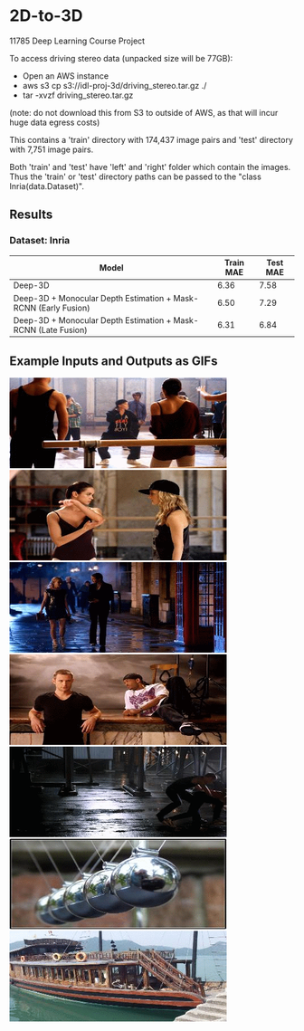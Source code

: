 # 2D-to-3D
11785 Deep Learning Course Project


To access driving stereo data (unpacked size will be 77GB):
- Open an AWS instance
- aws s3 cp s3://idl-proj-3d/driving_stereo.tar.gz ./
- tar -xvzf driving_stereo.tar.gz

(note: do not download this from S3 to outside of AWS, as that will incur huge data egress costs)

This contains a 'train' directory with 174,437 image pairs and 'test' directory with 7,751 image pairs.

Both 'train' and 'test' have 'left' and 'right' folder which contain the images. Thus the 'train' or 'test' directory paths can be passed to the "class Inria(data.Dataset)".

## Results

### Dataset: Inria

| Model        | Train MAE     | Test MAE|
| ------------- |---------------| ------|
| Deep-3D       | 6.36 | 7.58 |
| Deep-3D + Monocular Depth Estimation + Mask-RCNN (Early Fusion)      | 6.50     | 7.29 |
| Deep-3D + Monocular Depth Estimation + Mask-RCNN (Late Fusion)  | 6.31     |  6.84 |


## Example Inputs and Outputs as GIFs
![Image 0 GIF](output_gifs/0.gif)
![Image 1 GIF](output_gifs/1.gif)
![Image 2 GIF](output_gifs/2.gif)
![Image 3 GIF](output_gifs/3.gif)
![Image 4 GIF](output_gifs/4.gif)
![Image 5 GIF](output_gifs/5.gif)
![Image 6 GIF](output_gifs/6.gif)
